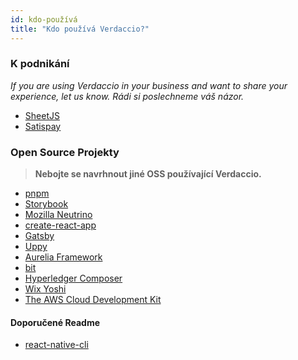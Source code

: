 ```yaml
---
id: kdo-používá
title: "Kdo používá Verdaccio?"
---
```


### K podnikání

*If you are using Verdaccio in your business and want to share your experience, let us know. Rádi si poslechneme váš názor.*

* [SheetJS](https://sheetjs.com/)
* [Satispay](https://www.satispay.com/)

### Open Source Projekty

> **Nebojte se navrhnout jiné OSS používající Verdaccio.**

* [pnpm](https://pnpm.js.org/)
* [Storybook](https://storybook.js.org/)
* [Mozilla Neutrino](https://neutrinojs.org/)
* [create-react-app](https://github.com/facebook/create-react-app/blob/master/CONTRIBUTING.md#contributing-to-e2e-end-to-end-tests)
* [Gatsby](https://github.com/gatsbyjs/gatsby)
* [Uppy](https://github.com/transloadit/uppy)
* [Aurelia Framework](https://github.com/aurelia)
* [bit](https://github.com/teambit/bit)
* [Hyperledger Composer](https://github.com/hyperledger/composer)
* [Wix Yoshi](https://github.com/wix/yoshi)
* [The AWS Cloud Development Kit](https://github.com/awslabs/aws-cdk)

#### Doporučené Readme

* [react-native-cli](https://github.com/react-native-community/react-native-cli/blob/master/CONTRIBUTING.md)